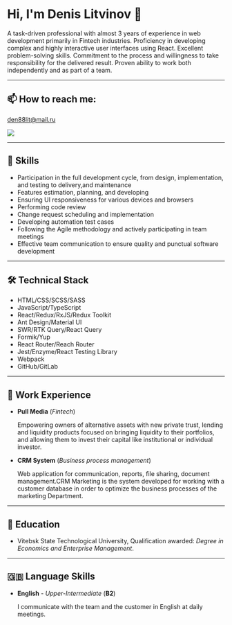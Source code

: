 # Hi, I'm Denis Litvinov 👋

A task-driven professional with almost 3 years of experience 
in web development primarily in Fintech industries. 
Proficiency in developing complex and 
highly interactive user interfaces using React. 
Excellent problem-solving skills. 
Commitment to the process and willingness to
take responsibility for the delivered result. 
Proven ability to work both independently and as part of a team.

---

<p>
  <h2>📫 How to reach me:</h2>
  <a href='mailto:den88lit@mail.ru'>den88lit@mail.ru</a>
</p>

<p align='left'>
  <a href="https://www.linkedin.com/in/denis-litvinov-202189205/">
    <img src="https://img.shields.io/badge/linkedin-%230077B5.svg?&style=for-the-badge&logo=linkedin&logoColor=white"/>
  </a>
</p>

---

## 💎 Skills
- Participation in the full development cycle, from design, implementation, and testing to delivery,and maintenance
- Features estimation, planning, and developing
- Ensuring UI responsiveness for various devices and browsers
- Performing code review
- Change request scheduling and implementation
- Developing automation test cases
- Following the Agile methodology and actively participating in team meetings
- Effective team communication to ensure quality and punctual software development

---

## 🛠 Technical Stack
- HTML/CSS/SCSS/SASS
- JavaScript/TypeScript
- React/Redux/RxJS/Redux Toolkit
- Ant Design/Material UI
- SWR/RTK Query/React Query
- Formik/Yup
- React Router/Reach Router
- Jest/Enzyme/React Testing Library
- Webpack
- GitHub/GitLab

---

## 🎯 Work Experience
- **Pull Media** (*Fintech*)

   Empowering owners of alternative assets with new
private trust, lending and liquidity products focused
on bringing liquidity to their portfolios, and allowing
them to invest their capital like institutional or
individual investor.
- **CRM System** (*Business process management*)
   
   Web application for communication, reports, file
sharing, document management.CRM Marketing is the system developed for working
with a customer database in order to optimize the
business processes of the marketing Department.

---

## 📝 Education
- Vitebsk State Technological University, Qualification awarded: *Degree in Economics and Enterprise Management*.

---

## 🇬🇧 Language Skills
- **English** - *Upper-Intermediate* (**B2**)
   
   I communicate with the team and the customer in English at daily meetings.
